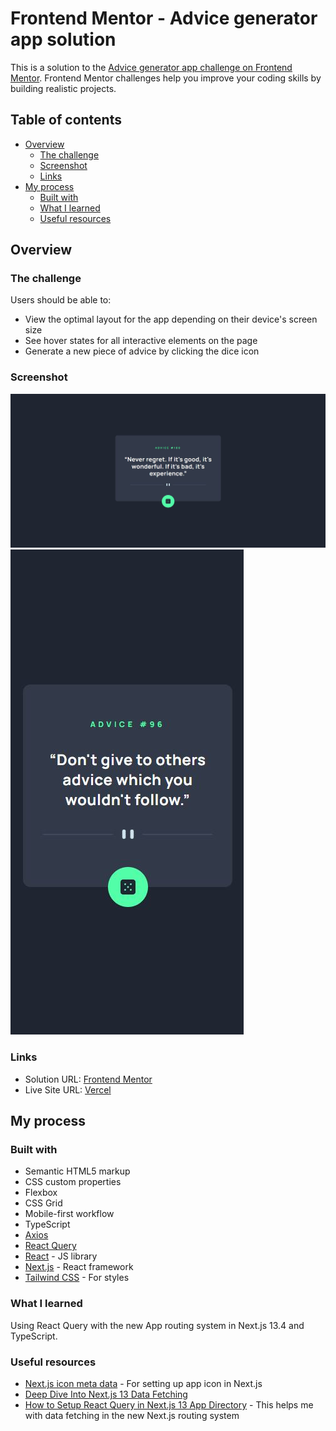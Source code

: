 # Frontend Mentor - Advice generator app solution

This is a solution to the [Advice generator app challenge on Frontend Mentor](https://www.frontendmentor.io/challenges/advice-generator-app-QdUG-13db). Frontend Mentor challenges help you improve your coding skills by building realistic projects.

## Table of contents

- [Overview](#overview)
  - [The challenge](#the-challenge)
  - [Screenshot](#screenshot)
  - [Links](#links)
- [My process](#my-process)
  - [Built with](#built-with)
  - [What I learned](#what-i-learned)
  - [Useful resources](#useful-resources)

## Overview

### The challenge

Users should be able to:

- View the optimal layout for the app depending on their device's screen size
- See hover states for all interactive elements on the page
- Generate a new piece of advice by clicking the dice icon

### Screenshot

![](./screenshot.jpg)
![](./screenshot2.jpg)

### Links

- Solution URL: [Frontend Mentor](https://www.frontendmentor.io/solutions/advice-generator-using-nextjs-134-app-directory-ts-and-react-query--SmzdewkXw)
- Live Site URL: [Vercel](https://fem-advice-generator-goat.vercel.app/)

## My process

### Built with

- Semantic HTML5 markup
- CSS custom properties
- Flexbox
- CSS Grid
- Mobile-first workflow
- TypeScript
- [Axios](https://axios-http.com/docs/intro)
- [React Query](https://tanstack.com/query/v3/)
- [React](https://reactjs.org/) - JS library
- [Next.js](https://nextjs.org/) - React framework
- [Tailwind CSS](https://tailwindcss.com/) - For styles

### What I learned

Using React Query with the new App routing system in Next.js 13.4 and TypeScript.

### Useful resources

- [Next.js icon meta data](https://nextjs.org/docs/app/api-reference/file-conventions/metadata/app-icons#image-files-ico-jpg-png) - For setting up app icon in Next.js
- [Deep Dive Into Next.js 13 Data Fetching](https://dev.to/zenstack/a-deep-dive-into-next13-data-fetching-114n)
- [How to Setup React Query in Next.js 13 App Directory](https://codevoweb.com/setup-react-query-in-nextjs-13-app-directory/) - This helps me with data fetching in the new Next.js routing system
